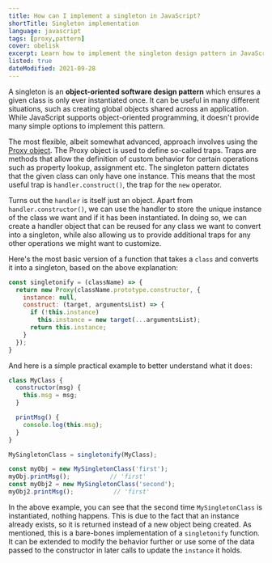 ```yaml
---
title: How can I implement a singleton in JavaScript?
shortTitle: Singleton implementation
language: javascript
tags: [proxy,pattern]
cover: obelisk
excerpt: Learn how to implement the singleton design pattern in JavaScript, using the Proxy object.
listed: true
dateModified: 2021-09-28
---
```


A singleton is an **object-oriented software design pattern** which ensures a given class is only ever instantiated once. It can be useful in many different situations, such as creating global objects shared across an application. While JavaScript supports object-oriented programming, it doesn't provide many simple options to implement this pattern.

The most flexible, albeit somewhat advanced, approach involves using the [Proxy object](https://developer.mozilla.org/en-US/docs/Web/JavaScript/Reference/Global_Objects/Proxy). The Proxy object is used to define so-called traps. Traps are methods that allow the definition of custom behavior for certain operations such as property lookup, assignment etc. The singleton pattern dictates that the given class can only have one instance. This means that the most useful trap is `handler.construct()`, the trap for the `new` operator.

Turns out the `handler` is itself just an object. Apart from `handler.constructor()`, we can use the handler to store the unique instance of the class we want and if it has been instantiated. In doing so, we can create a handler object that can be reused for any class we want to convert into a singleton, while also allowing us to provide additional traps for any other operations we might want to customize.

Here's the most basic version of a function that takes a `class` and converts it into a singleton, based on the above explanation:

```js
const singletonify = (className) => {
  return new Proxy(className.prototype.constructor, {
    instance: null,
    construct: (target, argumentsList) => {
      if (!this.instance)
        this.instance = new target(...argumentsList);
      return this.instance;
    }
  });
}
```

And here is a simple practical example to better understand what it does:

```js
class MyClass {
  constructor(msg) {
    this.msg = msg;
  }

  printMsg() {
    console.log(this.msg);
  }
}

MySingletonClass = singletonify(MyClass);

const myObj = new MySingletonClass('first');
myObj.printMsg();           // 'first'
const myObj2 = new MySingletonClass('second');
myObj2.printMsg();           // 'first'
```

In the above example, you can see that the second time `MySingletonClass` is instantiated, nothing happens. This is due to the fact that an instance already exists, so it is returned instead of a new object being created. As mentioned, this is a bare-bones implementation of a `singletonify` function. It can be extended to modify the behavior further or use some of the data passed to the constructor in later calls to update the `instance` it holds.
